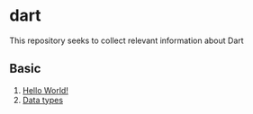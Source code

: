 # dart
This repository seeks to collect relevant information about Dart


## Basic

1. [Hello World!](https://github.com/jarojasres/dart/blob/main/Basic/helloWorld.dart)
2. [Data types](https://github.com/jarojasres/dart/blob/main/Basic/dataTypes.dart)

